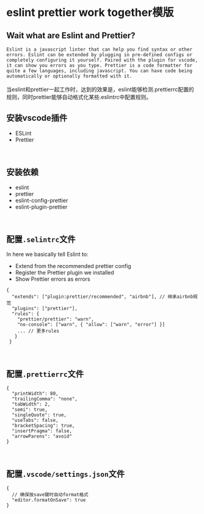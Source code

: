 # eslint prettier work together模版

## Wait what are Eslint and Prettier?
`Eslint is a javascript linter that can help you find syntax or other errors. Eslint can be extended by plugging in pre-defined configs or completely configuring it yourself. Paired with the plugin for vscode, it can show you errors as you type.
Prettier is a code formatter for quite a few languages, including javascript. You can have code being automatically or optionally formatted with it.`
<br>
<br>
当eslint和prettier一起工作时，达到的效果是，eslint能够检测.prettierrc配置的规则，同时prettier能够自动格式化某些.eslintrc中配置规则。


## 安装vscode插件
- ESLint
- Prettier
<br>

## 安装依赖
- eslint
- prettier
- eslint-config-prettier
- eslint-plugin-prettier
<br>

## 配置`.selintrc`文件
In here we basically tell Eslint to:
- Extend from the recommended prettier config
- Register the Prettier plugin we installed
- Show Prettier errors as errors
```
{
  "extends": ["plugin:prettier/recommended", "airbnb"], // 继承airbnb规范
  "plugins": ["prettier"],
  "rules": {
    "prettier/prettier": "warn",
    "no-console": ["warn", { "allow": ["warn", "error"] }]
    ... // 更多rules
   }
 }
```
<br>

## 配置`.prettierrc`文件
```
{
  "printWidth": 80,
  "trailingComma": "none",
  "tabWidth": 2,
  "semi": true,
  "singleQuote": true,
  "useTabs": false,
  "bracketSpacing": true,
  "insertPragma": false,
  "arrowParens": "avoid"
}
```
<br>

## 配置`.vscode/settings.json`文件
```
{
  // 确保按save键时自动format格式
  "editor.formatOnSave": true
}

```




